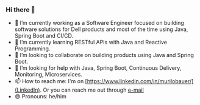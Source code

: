 ### Hi there 👋

- 🔭 I’m currently working as a Software Engineer focused on building software solutions for Dell products and most of the time using Java, Spring Boot and CI/CD.
- 🌱 I’m currently learning RESTful APIs with Java and Reactive Programming.
- 👯 I’m looking to collaborate on building products using Java and Spring Boot.
- 🤔 I’m looking for help with Java, Spring Boot, Continuous Delivery, Monitoring, Microservices.
- 📫 How to reach me: I'm on [https://www.linkedin.com/in/murilobauer/](LinkedIn). Or you can reach me out through [e-mail](mailto:murilobauerc@gmail.com)
- 😄 Pronouns: he/him
